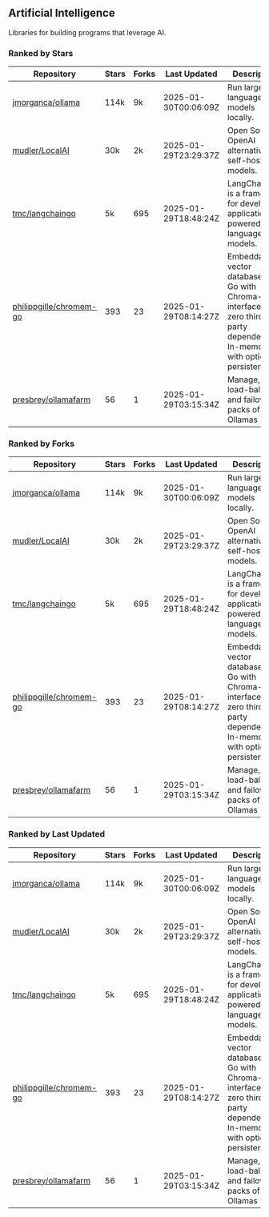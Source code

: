 ## Artificial Intelligence

Libraries for building programs that leverage AI.

### Ranked by Stars

| Repository | Stars | Forks | Last Updated | Description | 
|------------|-------|-------|--------------|-------------|
| [jmorganca/ollama](https://github.com/jmorganca/ollama) | 114k | 9k | 2025-01-30T00:06:09Z |  Run large language models locally. |
| [mudler/LocalAI](https://github.com/mudler/LocalAI) | 30k | 2k | 2025-01-29T23:29:37Z |  Open Source OpenAI alternative, self-host AI models. |
| [tmc/langchaingo](https://github.com/tmc/langchaingo) | 5k | 695 | 2025-01-29T18:48:24Z |  LangChainGo is a framework for developing applications powered by language models. |
| [philippgille/chromem-go](https://github.com/philippgille/chromem-go) | 393 | 23 | 2025-01-29T08:14:27Z |  Embeddable vector database for Go with Chroma-like interface and zero third-party dependencies. In-memory with optional persistence. |
| [presbrey/ollamafarm](https://github.com/presbrey/ollamafarm) | 56 | 1 | 2025-01-29T03:15:34Z |  Manage, load-balance, and failover packs of Ollamas |

### Ranked by Forks

| Repository | Stars | Forks | Last Updated | Description | 
|------------|-------|-------|--------------|-------------|
| [jmorganca/ollama](https://github.com/jmorganca/ollama) | 114k | 9k | 2025-01-30T00:06:09Z |  Run large language models locally. |
| [mudler/LocalAI](https://github.com/mudler/LocalAI) | 30k | 2k | 2025-01-29T23:29:37Z |  Open Source OpenAI alternative, self-host AI models. |
| [tmc/langchaingo](https://github.com/tmc/langchaingo) | 5k | 695 | 2025-01-29T18:48:24Z |  LangChainGo is a framework for developing applications powered by language models. |
| [philippgille/chromem-go](https://github.com/philippgille/chromem-go) | 393 | 23 | 2025-01-29T08:14:27Z |  Embeddable vector database for Go with Chroma-like interface and zero third-party dependencies. In-memory with optional persistence. |
| [presbrey/ollamafarm](https://github.com/presbrey/ollamafarm) | 56 | 1 | 2025-01-29T03:15:34Z |  Manage, load-balance, and failover packs of Ollamas |

### Ranked by Last Updated

| Repository | Stars | Forks | Last Updated | Description | 
|------------|-------|-------|--------------|-------------|
| [jmorganca/ollama](https://github.com/jmorganca/ollama) | 114k | 9k | 2025-01-30T00:06:09Z |  Run large language models locally. |
| [mudler/LocalAI](https://github.com/mudler/LocalAI) | 30k | 2k | 2025-01-29T23:29:37Z |  Open Source OpenAI alternative, self-host AI models. |
| [tmc/langchaingo](https://github.com/tmc/langchaingo) | 5k | 695 | 2025-01-29T18:48:24Z |  LangChainGo is a framework for developing applications powered by language models. |
| [philippgille/chromem-go](https://github.com/philippgille/chromem-go) | 393 | 23 | 2025-01-29T08:14:27Z |  Embeddable vector database for Go with Chroma-like interface and zero third-party dependencies. In-memory with optional persistence. |
| [presbrey/ollamafarm](https://github.com/presbrey/ollamafarm) | 56 | 1 | 2025-01-29T03:15:34Z |  Manage, load-balance, and failover packs of Ollamas |

